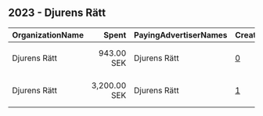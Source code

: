 ## 2023 - Djurens Rätt 
|OrganizationName|Spent|PayingAdvertiserNames|CreativeUrls|Impressions|Genders|AgeBrackets|CountryCodes|BillingAddresses|CandidateBallotInformation|
|:---|---:|:---|:---|---:|:---|:---|:---|:---|:---|
|Djurens Rätt|943.00 SEK|Djurens Rätt|[0](https://www.snap.com/political-ads/asset/dd9463a28e0148022915cd8775d0d5fa6184fc6e429dee00d08baad4bc4f5b1b?mediaType=mp4)|30,222|FEMALE|18+|sweden|"Box 17132,Stockholm,104 62,SE"||
|Djurens Rätt|3,200.00 SEK|Djurens Rätt|[1](https://www.snap.com/political-ads/asset/dd9463a28e0148022915cd8775d0d5fa6184fc6e429dee00d08baad4bc4f5b1b?mediaType=mp4)|99,078|FEMALE|18+|sweden|"Box 17132,Stockholm,104 62,SE"||
